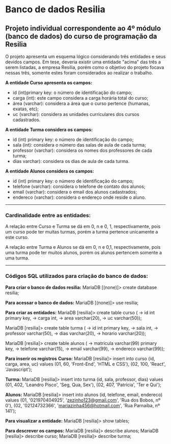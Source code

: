 # Banco de dados Resilia
## Projeto individual correspondente ao 4º módulo (banco de dados) do curso de programação da Resilia

O projeto apresenta um esquema lógico considerando três entidades e seus devidos campos.
Em tese, deveria existir uma entidade "acima" das três a serem listadas, a empresa Resilia, porém como o objetivo do projeto focava nessas três, somente estes foram considerados ao realizar o trabalho. 

**A entidade Curso apresenta os campos:** 
- id (int)primary key: o número de identificação do campo; 
- carga (int): este campo considera a carga horária total do curso; 
- área (varchar): considera a área que o curso pertence (humanas, exatas, etc); 
- uc (varchar): considera as unidades curriculares dos cursos cadastrados. 

**A entidade Turma considera os campos:** 
- id (int) primary key: o número de identificação do campo;
- sala (int): considera o número das salas de aula de cada turma; 
- professor (varchar): considera os nomes dos professores de cada turma; 
- dias varchar): considera os dias de aula de cada turma.

**A entidade Alunos considera os campos:** 
- id (int) primary key: o número de identificação do campo;
- telefone (varchar): considera o telefone de contato dos alunos;
- email (varchar): considera o email dos alunos cadastrados; 
- endereco (varchar): considera o endereço onde reside o aluno. 
______________________________________________________________________
### Cardinalidade entre as entidades:

A relação entre Curso e Turma se dá em 0, n e 0, 1, respectivamente, pois um curso pode ter muitas turmas, porém a turma pertence unicamente a este curso. 

A relação entre Turma e Alunos se dá em 0, n e 0,1, respectivamente, pois uma turma pode ter muitos alunos, porém os alunos pertencem somente a uma turma. 

______________________________________________________________________
### Códigos SQL utilizados para criação do banco de dados: 

**Para criar o banco de dados resilia:**
MariaDB [(none)]> create database resilia;


**Para acessar o banco de dados:**
MariaDB [(none)]> use resilia;


**Para criar as entidades:**
MariaDB [resilia]> create table curso (
    -> id int primary key,
    -> carga int,
    -> area varchar(20),
    -> uc varchar(50));

MariaDB [resilia]> create table turma (
    -> id int primary key,
    -> sala int,
    -> professor varchar(50),
    -> dias varchar(20),
    -> horario varchar(20));

MariaDB [resilia]> create table alunos (
    -> matricula varchar(99) primary key,
    -> telefone varchar(15),
    -> email varchar(99),
    -> endereco varchar(99));
    
**Para inserir os registros**
**Curso:** 
MariaDB [resilia]> insert into curso (id, carga, area, uc) values (01, 60, 'Front-End', 'HTML e CSS'), (02, 100, 'React', 'Javascript');

**Turma:**
MariaDB [resilia]> insert into turma (id, sala, professor, dias) values (01, 402, 'Leandro Pisco', 'Seg, Qua, Sex'), (02, 407, 'Patrícia', 'Ter e Qui'); 

**Alunos:**
MariaDB [resilia]> insert into alunos (id, telefone, email, endereco) values (01, '021970404925', 'zezinho123@gmail.com', 'Rua dos Bobos, nº 0'), (02, '02124732366', 'mariazinha456@hotmail.com', 'Rua Parnaíba, nº 141');

**Para visualizar a entidade:**
MariaDB [resilia]> show tables;

**Para descrever os campos:**
MariaDB [resilia]> describe alunos;
MariaDB [resilia]> describe curso;
MariaDB [resilia]> describe turma;
